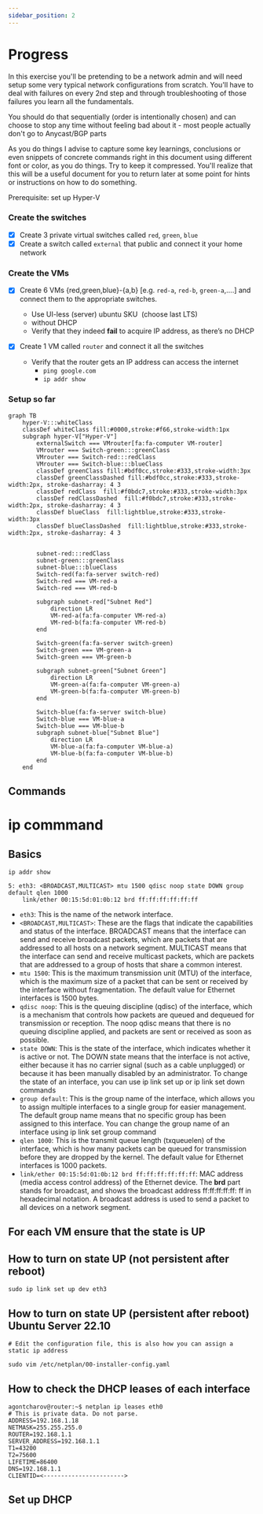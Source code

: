 ```yaml
---
sidebar_position: 2
---
```


# Progress

In this exercise you'll be pretending to be a network admin and will need setup some very typical network configurations from scratch. You'll have to deal with failures on every 2nd step and through troubleshooting of those failures you learn all the fundamentals.

You should do that sequentially (order is intentionally chosen) and can choose to stop any time without feeling bad about it - most people actually don't go to Anycast/BGP parts

As you do things I advise to capture some key learnings, conclusions or even snippets of concrete commands right in this document using different font or color, as you do things. Try to keep it compressed. You'll realize that this will be a useful document for you to return later at some point for hints or instructions on how to do something.

Prerequisite: set up Hyper-V

### Create the switches

- [x] Create 3 private virtual switches called `red`, `green`, `blue`
- [x] Create a switch called `external` that public and connect it your home network

### Create the VMs

- [x] Create 6 VMs {red,green,blue}-{a,b} [e.g. `red-a`, `red-b`, `green-a`,….] and connect them to the appropriate switches.

  - Use UI-less (server) ubuntu SKU  (choose last LTS)
  - without DHCP
  - Verify that they indeed **fail** to acquire IP address, as there’s no DHCP

- [x] Create 1 VM called `router` and connect it all the switches
  - Verify that the router gets an IP address can access the internet
    - `ping google.com`
    - `ip addr show`

### Setup so far

```mermaid
graph TB
    hyper-V:::whiteClass
    classDef whiteClass fill:#0000,stroke:#f66,stroke-width:1px
    subgraph hyper-V["Hyper-V"]
        externalSwitch === VMrouter[fa:fa-computer VM-router]
        VMrouter === Switch-green:::greenClass
        VMrouter === Switch-red:::redClass
        VMrouter === Switch-blue:::blueClass
        classDef greenClass fill:#bdf0cc,stroke:#333,stroke-width:3px
        classDef greenClassDashed fill:#bdf0cc,stroke:#333,stroke-width:2px, stroke-dasharray: 4 3
        classDef redClass  fill:#f0bdc7,stroke:#333,stroke-width:3px
        classDef redClassDashed  fill:#f0bdc7,stroke:#333,stroke-width:2px, stroke-dasharray: 4 3
        classDef blueClass  fill:lightblue,stroke:#333,stroke-width:3px
        classDef blueClassDashed  fill:lightblue,stroke:#333,stroke-width:2px, stroke-dasharray: 4 3


        subnet-red:::redClass
        subnet-green:::greenClass
        subnet-blue:::blueClass
        Switch-red(fa:fa-server switch-red)
        Switch-red === VM-red-a
        Switch-red === VM-red-b

        subgraph subnet-red["Subnet Red"]
            direction LR
            VM-red-a(fa:fa-computer VM-red-a)
            VM-red-b(fa:fa-computer VM-red-b)
        end

        Switch-green(fa:fa-server switch-green)
        Switch-green === VM-green-a
        Switch-green === VM-green-b

        subgraph subnet-green["Subnet Green"]
            direction LR
            VM-green-a(fa:fa-computer VM-green-a)
            VM-green-b(fa:fa-computer VM-green-b)
        end

        Switch-blue(fa:fa-server switch-blue)
        Switch-blue === VM-blue-a
        Switch-blue === VM-blue-b
        subgraph subnet-blue["Subnet Blue"]
            direction LR
            VM-blue-a(fa:fa-computer VM-blue-a)
            VM-blue-b(fa:fa-computer VM-blue-b)
        end
    end
```

## Commands

# ip commmand

## Basics

```
ip addr show

5: eth3: <BROADCAST,MULTICAST> mtu 1500 qdisc noop state DOWN group default qlen 1000
    link/ether 00:15:5d:01:0b:12 brd ff:ff:ff:ff:ff:ff
```

- `eth3`: This is the name of the network interface.
- `<BROADCAST,MULTICAST>`: These are the flags that indicate the capabilities and status of the interface. BROADCAST means that the interface can send and receive broadcast packets, which are packets that are addressed to all hosts on a network segment. MULTICAST means that the interface can send and receive multicast packets, which are packets that are addressed to a group of hosts that share a common interest.
- `mtu 1500`: This is the maximum transmission unit (MTU) of the interface, which is the maximum size of a packet that can be sent or received by the interface without fragmentation. The default value for Ethernet interfaces is 1500 bytes.
- `qdisc noop`: This is the queuing discipline (qdisc) of the interface, which is a mechanism that controls how packets are queued and dequeued for transmission or reception. The noop qdisc means that there is no queuing discipline applied, and packets are sent or received as soon as possible.
- `state DOWN`: This is the state of the interface, which indicates whether it is active or not. The DOWN state means that the interface is not active, either because it has no carrier signal (such as a cable unplugged) or because it has been manually disabled by an administrator. To change the state of an interface, you can use ip link set up or ip link set down commands
- `group default`: This is the group name of the interface, which allows you to assign multiple interfaces to a single group for easier management. The default group name means that no specific group has been assigned to this interface. You can change the group name of an interface using ip link set group command
- `qlen 1000`: This is the transmit queue length (txqueuelen) of the interface, which is how many packets can be queued for transmission before they are dropped by the kernel. The default value for Ethernet interfaces is 1000 packets.
- `link/ether 00:15:5d:01:0b:12 brd ff:ff:ff:ff:ff:ff`: MAC address (media access control address) of the Ethernet device. The **brd** part stands for broadcast, and shows the broadcast address ff:ff:ff:ff:ff: ff in hexadecimal notation. A broadcast address is used to send a packet to all devices on a network segment.

## For each VM ensure that the state is UP

## How to turn on state UP (not persistent after reboot)

```
sudo ip link set up dev eth3
```

## How to turn on state UP (persistent after reboot) Ubuntu Server 22.10

```
# Edit the configuration file, this is also how you can assign a static ip address

sudo vim /etc/netplan/00-installer-config.yaml

```

## How to check the DHCP leases of each interface

```
agontcharov@router:~$ netplan ip leases eth0
# This is private data. Do not parse.
ADDRESS=192.168.1.18
NETMASK=255.255.255.0
ROUTER=192.168.1.1
SERVER_ADDRESS=192.168.1.1
T1=43200
T2=75600
LIFETIME=86400
DNS=192.168.1.1
CLIENTID=<----------------------->
```

## Set up DHCP
